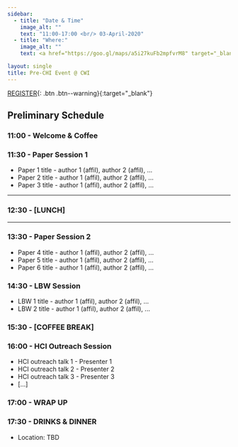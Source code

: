 ```yaml
---
sidebar:
  - title: "Date & Time"
    image_alt: ""
    text: "11:00-17:00 <br/> 03-April-2020"
  - title: "Where:"
    image_alt: ""
    text: <a href="https://goo.gl/maps/a5i27kuFb2mpfvrM8" target="_blank">CWI, Science Park 123 <br/> 1098 XG, Amsterdam </a>

layout: single
title: Pre-CHI Event @ CWI
---
```


[REGISTER](https://forms.gle/TqR1QZuLj6M683g39){: .btn .btn--warning}{:target="\_blank"}

## Preliminary Schedule

### 11:00 - Welcome &amp; Coffee

### 11:30 - Paper Session 1

- Paper 1 title - author 1 (affil), author 2 (affil), ...
- Paper 2 title - author 1 (affil), author 2 (affil), ...
- Paper 3 title - author 1 (affil), author 2 (affil), ...

---
### 12:30 - [LUNCH]
---

### 13:30 - Paper Session 2

- Paper 4 title - author 1 (affil), author 2 (affil), ...
- Paper 5 title - author 1 (affil), author 2 (affil), ...
- Paper 6 title - author 1 (affil), author 2 (affil), ...

### 14:30 - LBW Session

- LBW 1 title - author 1 (affil), author 2 (affil), ...
- LBW 2 title - author 1 (affil), author 2 (affil), ...

### 15:30 - [COFFEE BREAK]

### 16:00 - HCI Outreach Session

- HCI outreach talk 1 - Presenter 1
- HCI outreach talk 2 - Presenter 2
- HCI outreach talk 3 - Presenter 3
- [...]

### 17:00 - WRAP UP

### 17:30 - DRINKS &amp; DINNER

- Location: TBD

